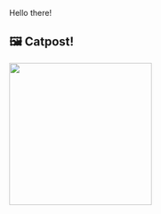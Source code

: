 Hello there!



## 🖼️ Catpost!

<sub>
    <img src="https://cdn2.thecatapi.com/images/NlPMyM1VG.jpg" height="256">
</sub>

